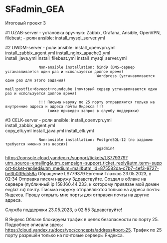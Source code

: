 # SFadmin_GEA
Итоговый проект 3

#1 UZAB-server - установка вручную: Zabbix, Grafana, Ansible, OpenVPN, filebeat;
               - роли ansible:  install_mysql_server.yml
                              
#2 UWDM-server - роли ansible:  install_openvpn.yml
                                install_zabbix_agent.yml
                                install_nginx_apache2.yml                                 
                                install_java.yml
                                install_filebeat.yml
                                install_mysql_server.yml

                   Non-ansible installation: bind9 (DNS-сервер устанавливается один раз и используется долгое время) 
                                             Wordpress (устанавливается один раз для этого задания) 
                                             mail:postfix+dovecot+roundcube (почтовый сервер устанавливается один раз и используется долгое время)

                   !!! Письма наружу по 25 порту отправляются только на внутренние адреса и адреса почты Яндекса !!!
                       (ниже приведен запрос в службу поддержки)

#3 CELK-server - роли ansible:  install_openvpn.yml
                                install_zabbix_agent.yml   
                                copy_elk.yml
                                install_java.yml
                                install_elk.yml
                                  
                   Non-ansible installation: PostgreSQL-12 (по заданию требуется именно эта версия)
                                             pgadmin4


https://console.cloud.yandex.ru/support/tickets/LS779379?utm_source=emailing&utm_campaign=support_ticket_reply&utm_term=support-ticket-replied&utm_medium=mail&utm_id=875582da-c7b7-4ef3-9727-be3b039c558a
Обращение
LS779379
Евгений Глазков
23.05.2023, в 02:34
Отправка писем наружу
Здравствуйте. Создал в облаке на сервере (публичный ip 158.160.44.233, к которому привязан мой домен evglaz.ru) почту. 
Письма наружу отправляются только на адреса почты Яндекса. Прошу открыть мне порты для отправки почты на другие адреса.

Служба поддержки
23.05.2023, в 02:55
Здравствуйте!

В Яндекс Облаке блокируем трафик в целях безопасности по порту 25. 
Подробнее описали здесь: https://cloud.yandex.ru/docs/vpc/concepts/address#port-25. 
Трафик по 25 порту разрешён только на почтовые серверы Яндекса.
